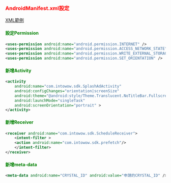 ﻿﻿﻿<h3 id='androidmanifest' style='color:red'>AndroidManifest.xml設定</h3>

[XML範例][TAG-AndroidManifest]

<h4 id='Permission' style='color:green'>設定Permission</h4>

```xml
<uses-permission android:name="android.permission.INTERNET" />
<uses-permission android:name="android.permission.ACCESS_NETWORK_STATE" />
<uses-permission android:name="android.permission.WRITE_EXTERNAL_STORAGE" />
<uses-permission android:name="android.permission.SET_ORIENTATION" />
```

<h4 id='Activity' style='color:green'>新增Activity</h4>

```xml
<activity
	android:name="com.intowow.sdk.SplashAdActivity"
	android:configChanges="orientation|screenSize"
	android:theme="@android:style/Theme.Translucent.NoTitleBar.Fullscreen"
	android:launchMode="singleTask"
	android:screenOrientation="portrait" >
</activity>
```

<h4 id='Receiver' style='color:green'>新增Receiver</h4>

```xml
<receiver android:name="com.intowow.sdk.ScheduleReceiver">
	<intent-filter >
	<action android:name="com.intowow.sdk.prefetch"/>
	</intent-filter>
</receiver>
```

<h4 id='meta-data' style='color:green'>新增meta-data</h4>

```xml
<meta-data android:name="CRYSTAL_ID" android:value="申請的CRYSTAL_ID" />
```

[TAG-AndroidManifest]:https://github.com/ddad-daniel/CrystalExpressSDK-CN-Demo/tree/master/AndroidManifest.xml "AndroidManifest.xml"
